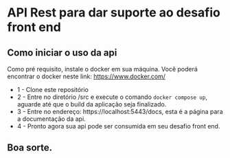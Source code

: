 # API Rest para dar suporte ao desafio front end

## Como iniciar o uso da api

Como pré requisito, instale o docker em sua máquina. 
Você poderá encontrar o docker neste link: https://www.docker.com/

- 1 - Clone este repositório
- 2 - Entre no diretório /src e execute o comando ```docker compose up```, aguarde até que o build da aplicação seja finalizado.
- 3 - Entre no endereço: https://localhost:5443/docs, esta é a página para a documentação da api.
- 4 - Pronto agora sua api pode ser consumida em seu desafio front end.

## Boa sorte.
